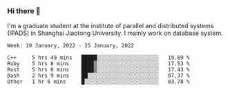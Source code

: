 ### Hi there 👋

I'm a graduate student at the institute of parallel and distributed systems (IPADS) in Shanghai Jiaotong University. I mainly work on database system.

<!--START_SECTION:waka-->
```text
Week: 19 January, 2022 - 25 January, 2022

C++     5 hrs 49 mins   █████░░░░░░░░░░░░░░░░░░░░   19.89 % 
Ruby    5 hrs 8 mins    ████▒░░░░░░░░░░░░░░░░░░░░   17.53 % 
Rust    5 hrs 6 mins    ████▒░░░░░░░░░░░░░░░░░░░░   17.43 % 
Bash    2 hrs 9 mins    ██░░░░░░░░░░░░░░░░░░░░░░░   07.37 % 
Other   1 hr 6 mins     █░░░░░░░░░░░░░░░░░░░░░░░░   03.78 % 
```
<!--END_SECTION:waka-->

<!--
**yqmmm/yqmmm** is a ✨ _special_ ✨ repository because its `README.md` (this file) appears on your GitHub profile.

Here are some ideas to get you started:

- 🔭 I’m currently working on ...
- 🌱 I’m currently learning ...
- 👯 I’m looking to collaborate on ...
- 🤔 I’m looking for help with ...
- 💬 Ask me about ...
- 📫 How to reach me: ...
- 😄 Pronouns: ...
- ⚡ Fun fact: ...
-->
